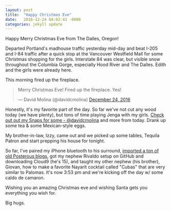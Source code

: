 ```yaml
---
layout: post
title:  "Happy Christmas Eve"
date:   2016-12-24 04:02:43 -0800
categories: jekyll update
---
```


Happy Merry Christmas Eve from The Dalles, Oregon!

Departed Portland's madhouse traffic yesterday mid-day and beat I-205 and I-84 traffic after a quick stop at the Vancouver Westfield Mall for some Christmas shopping for the girls. Interstate 84 was clear, but visible snow throughout the Columbia Gorge, especially Hood River and The Dalles. Edith and the girls were already here.

This morning fired up the fireplace.

<blockquote class="twitter-tweet" data-lang="en"><p lang="en" dir="ltr">Merry Christmas Eve! Fired up the fireplace. Yes!</p>&mdash; David Molina (@davidcmolina) <a href="https://twitter.com/davidcmolina/status/812726381981286400">December 24, 2016</a></blockquote> <script async src="//platform.twitter.com/widgets.js" charset="utf-8"></script>

Honestly, it's my favorite part of the day. So far we've not cut any wood today (we have plenty), but tons of time playing Jenga with my girls. [Check out out my Snaps for some - @davidcmolina](https://www.snapchat.com/add/davidcmolina) and more from today. Drank up some tea & some Mexican-style eggs.

My brother-in-law, Izzy, came out and we picked up some tables, Tequila Patron and start prepping his house for tonight.

So far, I've paired my iPhone bluetooth to his surround, [imported a ton of old Posterous blogs](https://github.com/davidmolina/davidmolina.github.io/commits/master), got my nephew Rivaldo setup on GitHub and downloading Cloud9 (he's 15), and taught my other nephew (his brother), Giovan, how to make a favorite Nayarit cocktail called "Cubas" that are very similar to Palomas. It's now 3:53 pm and we're kicking off the day w/ some caldo de camaron.

Wishing you an amazing Christmas eve and wishing Santa gets you everything you wish for.

Big hugs.  
